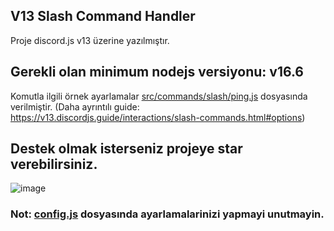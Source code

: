 ## V13 Slash Command Handler
Proje discord.js v13 üzerine yazılmıştır.
## **Gerekli olan minimum nodejs versiyonu: v16.6**
Komutla ilgili örnek ayarlamalar [src/commands/slash/ping.js](https://github.com/memte/v13-slash-command-handler/blob/es6/src/commands/slash/ping.js) dosyasında verilmiştir. (Daha ayrıntılı guide: https://v13.discordjs.guide/interactions/slash-commands.html#options)
## Destek olmak isterseniz projeye star verebilirsiniz.
 
![image](https://user-images.githubusercontent.com/63320170/175336722-373eaf92-1454-4bce-b97c-e8a629c2628e.png)

### Not: [config.js](https://github.com/memte/v13-slash-command-handler/blob/es6/src/config.js) dosyasında ayarlamalarinizi yapmayi unutmayin.
